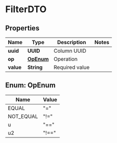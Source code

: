 

# FilterDTO


## Properties

| Name | Type | Description | Notes |
|------------ | ------------- | ------------- | -------------|
|**uuid** | **UUID** | Column UUID |  |
|**op** | [**OpEnum**](#OpEnum) | Operation |  |
|**value** | **String** | Required value |  |



## Enum: OpEnum

| Name | Value |
|---- | -----|
| EQUAL | &quot;&#x3D;&quot; |
| NOT_EQUAL | &quot;!&#x3D;&quot; |
| u | &quot;&#x3D;&#x3D;&quot; |
| u2 | &quot;!&#x3D;&#x3D;&quot; |



